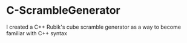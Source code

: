 # C-ScrambleGenerator
I created a C++ Rubik's cube scramble generator as a way to become familiar with C++ syntax
